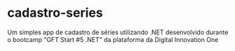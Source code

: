 # cadastro-series
Um simples app de cadastro de séries utilizando .NET desenvolvido durante o bootcamp "GFT Start #5 .NET" da plataforma da Digital Innovation One
